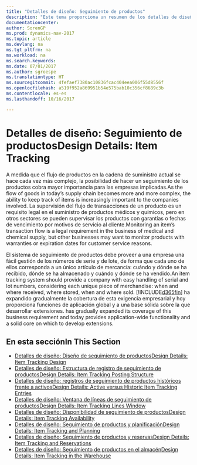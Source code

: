 ```yaml
---
title: "Detalles de diseño: Seguimiento de productos"
description: "Este tema proporciona un resumen de los detalles de diseño del seguimiento de producto."
documentationcenter: 
author: SorenGP
ms.prod: dynamics-nav-2017
ms.topic: article
ms.devlang: na
ms.tgt_pltfrm: na
ms.workload: na
ms.search.keywords: 
ms.date: 07/01/2017
ms.author: sgroespe
ms.translationtype: HT
ms.sourcegitcommit: 4fefaef7380ac10836fcac404eea006f55d8556f
ms.openlocfilehash: a519f952a869951b54e575bab10c356cf8689c3b
ms.contentlocale: es-es
ms.lasthandoff: 10/16/2017

---
```

# <a name="design-details-item-tracking"></a><span data-ttu-id="94439-103">Detalles de diseño: Seguimiento de productos</span><span class="sxs-lookup"><span data-stu-id="94439-103">Design Details: Item Tracking</span></span>
<span data-ttu-id="94439-104">A medida que el flujo de productos en la cadena de suministro actual se hace cada vez más complejo, la posibilidad de hacer un seguimiento de los productos cobra mayor importancia para las empresas implicadas.</span><span class="sxs-lookup"><span data-stu-id="94439-104">As the flow of goods in today’s supply chain becomes more and more complex, the ability to keep track of items is increasingly important to the companies involved.</span></span> <span data-ttu-id="94439-105">La supervisión del flujo de transacciones de un producto es un requisito legal en el suministro de productos médicos y químicos, pero en otros sectores se pueden supervisar los productos con garantías o fechas de vencimiento por motivos de servicio al cliente.</span><span class="sxs-lookup"><span data-stu-id="94439-105">Monitoring an item’s transaction flow is a legal requirement in the business of medical and chemical supply, but other businesses may want to monitor products with warranties or expiration dates for customer service reasons.</span></span>  

<span data-ttu-id="94439-106">El sistema de seguimiento de productos debe proveer a una empresa una fácil gestión de los números de serie y de lote, de forma que cada uno de ellos corresponda a un único artículo de mercancía: cuándo y dónde se ha recibido, dónde se ha almacenado y cuándo y dónde se ha vendido.</span><span class="sxs-lookup"><span data-stu-id="94439-106">An item tracking system should provide a company with easy handling of serial and lot numbers, considering each unique piece of merchandise: when and where received, where stored, when and where sold.</span></span> [!INCLUDE[d365fin](includes/d365fin_md.md)]<span data-ttu-id="94439-107"> ha expandido gradualmente la cobertura de esta exigencia empresarial y hoy proporciona funciones de aplicación global y a una base sólida sobre la que desarrollar extensiones.</span><span class="sxs-lookup"><span data-stu-id="94439-107"> has gradually expanded its coverage of this business requirement and today provides application-wide functionality and a solid core on which to develop extensions.</span></span>  

## <a name="in-this-section"></a><span data-ttu-id="94439-108">En esta sección</span><span class="sxs-lookup"><span data-stu-id="94439-108">In This Section</span></span>  
* [<span data-ttu-id="94439-109">Detalles de diseño: Diseño de seguimiento de productos</span><span class="sxs-lookup"><span data-stu-id="94439-109">Design Details: Item Tracking Design</span></span>](design-details-item-tracking-design.md)  
* [<span data-ttu-id="94439-110">Detalles de diseño: Estructura de registro de seguimiento de productos</span><span class="sxs-lookup"><span data-stu-id="94439-110">Design Details: Item Tracking Posting Structure</span></span>](design-details-item-tracking-posting-structure.md)  
* [<span data-ttu-id="94439-111">Detalles de diseño: registros de seguimiento de productos históricos frente a activos</span><span class="sxs-lookup"><span data-stu-id="94439-111">Design Details: Active versus Historic Item Tracking Entries</span></span>](design-details-active-versus-historic-item-tracking-entries.md)  
* [<span data-ttu-id="94439-112">Detalles de diseño: Ventana de líneas de seguimiento de productos</span><span class="sxs-lookup"><span data-stu-id="94439-112">Design Details: Item Tracking Lines Window</span></span>](design-details-item-tracking-lines-window.md)  
* [<span data-ttu-id="94439-113">Detalles de diseño: Disponibilidad de seguimiento de productos</span><span class="sxs-lookup"><span data-stu-id="94439-113">Design Details: Item Tracking Availability</span></span>](design-details-item-tracking-availability.md)  
* [<span data-ttu-id="94439-114">Detalles de diseño: Seguimiento de productos y planificación</span><span class="sxs-lookup"><span data-stu-id="94439-114">Design Details: Item Tracking and Planning</span></span>](design-details-item-tracking-and-planning.md)  
* [<span data-ttu-id="94439-115">Detalles de diseño: Seguimiento de productos y reservas</span><span class="sxs-lookup"><span data-stu-id="94439-115">Design Details: Item Tracking and Reservations</span></span>](design-details-item-tracking-and-reservations.md)  
* [<span data-ttu-id="94439-116">Detalles de diseño: Seguimiento de productos en el almacén</span><span class="sxs-lookup"><span data-stu-id="94439-116">Design Details: Item Tracking in the Warehouse</span></span>](design-details-item-tracking-in-the-warehouse.md)


